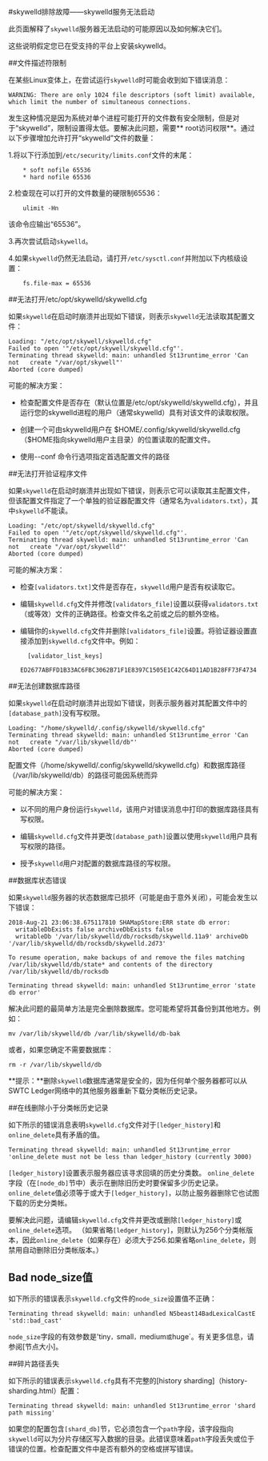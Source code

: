 #skywelld排除故障——skywelld服务无法启动

此页面解释了`skywelld`服务器无法启动的可能原因以及如何解决它们。

这些说明假定您已在受支持的平台上安装skywelld。


##文件描述符限制

在某些Linux变体上，在尝试运行`skywelld`时可能会收到如下错误消息：

```
WARNING: There are only 1024 file descriptors (soft limit) available, 		which limit the number of simultaneous connections.
```

发生这种情况是因为系统对单个进程可能打开的文件数有安全限制，但是对于“skywelld”，限制设置得太低。要解决此问题，需要** root访问权限**。通过以下步骤增加允许打开“skywelld”文件的数量：

1.将以下行添加到`/etc/security/limits.conf`文件的末尾：

        * soft nofile 65536
        * hard nofile 65536

2.检查现在可以打开的文件数量的硬限制65536：

        ulimit -Hn

  该命令应输出“65536”。

3.再次尝试启动`skywelld`。

4.如果`skywelld`仍然无法启动，请打开`/etc/sysctl.conf`并附加以下内核级设置：

        fs.file-max = 65536


##无法打开/etc/opt/skywelld/skywelld.cfg

如果`skywelld`在启动时崩溃并出现如下错误，则表示`skywelld`无法读取其配置文件：

```
Loading: "/etc/opt/skywell/skywelld.cfg"
Failed to open '"/etc/opt/skywell/skywelld.cfg"'.
Terminating thread skywelld: main: unhandled St13runtime_error 'Can not   create "/var/opt/skywell"'
Aborted (core dumped)
```

可能的解决方案：

- 检查配置文件是否存在（默认位置是/etc/opt/skywelld/skywelld.cfg），并且运行您的skywelld进程的用户（通常skywelld）具有对该文件的读取权限。

- 创建一个可由skywelld用户在 \$HOME/.config/skywelld/skywelld.cfg（\$HOME指向skywelld用户主目录）的位置读取的配置文件。


- 使用--conf 命令行选项指定首选配置文件的路径

##无法打开验证程序文件

如果`skywelld`在启动时崩溃并出现如下错误，则表示它可以读取其主配置文件，但该配置文件指定了一个单独的验证器配置文件（通常名为`validators.txt`），其中`skywelld`不能读。

```
Loading: "/etc/opt/skywelld/skywelld.cfg"
Failed to open '"/etc/opt/skywelld/skywelld.cfg"'.
Terminating thread skywelld: main: unhandled St13runtime_error 'Can not   create "/var/opt/skywelld"'
Aborted (core dumped)
```

可能的解决方案：

- 检查`[validators.txt]`文件是否存在，`skywelld`用户是否有权读取它。


- 编辑`skywelld.cfg`文件并修改`[validators_file]`设置以获得`validators.txt`（或等效）文件的正确路径。检查文件名之前或之后的额外空格。

- 编辑你的`skywelld.cfg`文件并删除`[validators_file]`设置。将验证器设置直接添加到`skywelld.cfg`文件中。例如：

        [validator_list_keys]
        ED2677ABFFD1B33AC6FBC3062B71F1E8397C1505E1C42C64D11AD1B28FF73F4734

##无法创建数据库路径

如果`skywelld`在启动时崩溃并出现如下错误，则表示服务器对其配置文件中的`[database_path]`没有写权限。

```
Loading: "/home/skywelld/.config/skywelld/skywelld.cfg"
Terminating thread skywelld: main: unhandled St13runtime_error 'Can not   create "/var/lib/skywelld/db"'
Aborted (core dumped)
```

配置文件（/home/skywelld/.config/skywelld/skywelld.cfg）和数据库路径（/var/lib/skywelld/db）的路径可能因系统而异

可能的解决方案：

- 以不同的用户身份运行`skywelld`，该用户对错误消息中打印的数据库路径具有写权限。

- 编辑`skywelld.cfg`文件并更改`[database_path]`设置以使用`skywelld`用户具有写权限的路径。

- 授予`skywelld`用户对配置的数据库路径的写权限。


##数据库状态错误

如果`skywelld`服务器的状态数据库已损坏（可能是由于意外关闭），可能会发生以下错误：

```
2018-Aug-21 23:06:38.675117810 SHAMapStore:ERR state db error:
  writableDbExists false archiveDbExists false
  writableDb '/var/lib/skywelld/db/rocksdb/skywelld.11a9' archiveDb '/var/lib/skywelld/db/rocksdb/skywelld.2d73'

To resume operation, make backups of and remove the files matching /var/lib/skywelld/db/state* and contents of the directory /var/lib/skywelld/db/rocksdb

Terminating thread skywelld: main: unhandled St13runtime_error 'state db error'
```

解决此问题的最简单方法是完全删除数据库。您可能希望将其备份到其他地方。例如：

```SH
mv /var/lib/skywelld/db /var/lib/skywelld/db-bak
```

或者，如果您确定不需要数据库：

```SH
rm -r /var/lib/skywelld/db
```

**提示：**删除`skywelld`数据库通常是安全的，因为任何单个服务器都可以从SWTC Ledger网络中的其他服务器重新下载分类帐历史记录。


##在线删除小于分类帐历史记录

如下所示的错误消息表明`skywelld.cfg`文件对于`[ledger_history]`和`online_delete`具有矛盾的值。

```文本
Terminating thread skywelld: main: unhandled St13runtime_error 'online_delete must not be less than ledger_history (currently 3000)
```

`[ledger_history]`设置表示服务器应该寻求回填的历史分类数。 `online_delete`字段（在`[node_db]`节中）表示在删除旧历史时要保留多少历史记录。 `online_delete`值必须等于或大于`[ledger_history]`，以防止服务器删除它也试图下载的历史分类帐。

要解决此问题，请编辑`skywelld.cfg`文件并更改或删除`[ledger_history]`或`online_delete`选项。 （如果省略`[ledger_history]`，则默认为256个分类帐版本，因此`online_delete`（如果存在）必须大于256.如果省略`online_delete`，则禁用自动删除旧分类帐版本。）


## Bad node_size值

如下所示的错误表示`skywelld.cfg`文件的`node_size`设置值不正确：

```文本
Terminating thread skywelld: main: unhandled N5beast14BadLexicalCastE 'std::bad_cast'
```

`node_size`字段的有效参数是'tiny`，`small`，`medium`或`huge`。有关更多信息，请参阅[节点大小]。


##碎片路径丢失

如下所示的错误表示`skywelld.cfg`具有不完整的[history sharding]（history-sharding.html）配置：

```文本
Terminating thread skywelld: main: unhandled St13runtime_error 'shard path missing'
```

如果您的配置包含`[shard_db]`节，它必须包含一个`path`字段，该字段指向`skywelld`可以为分片存储区写入数据的目录。此错误意味着`path`字段丢失或位于错误的位置。检查配置文件中是否有额外的空格或拼写错误。